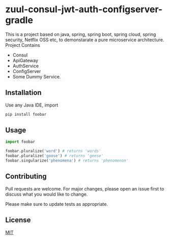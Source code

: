 # zuul-consul-jwt-auth-configserver-gradle

This is a project based on java, spring, spring boot, spring cloud, spring security, Netflix OSS etc, to demonstarate a pure microservice architecture.
Project Contains 
 - Consul
 - ApiGateway
 - AuthService
 - ConfigServer
 - Some Dummy Service.   


## Installation

Use any Java IDE, import 

```bash
pip install foobar
```

## Usage

```python
import foobar

foobar.pluralize('word') # returns 'words'
foobar.pluralize('goose') # returns 'geese'
foobar.singularize('phenomena') # returns 'phenomenon'
```

## Contributing
Pull requests are welcome. For major changes, please open an issue first to discuss what you would like to change.

Please make sure to update tests as appropriate.

## License
[MIT](https://choosealicense.com/licenses/mit/)

  
    
 
    
